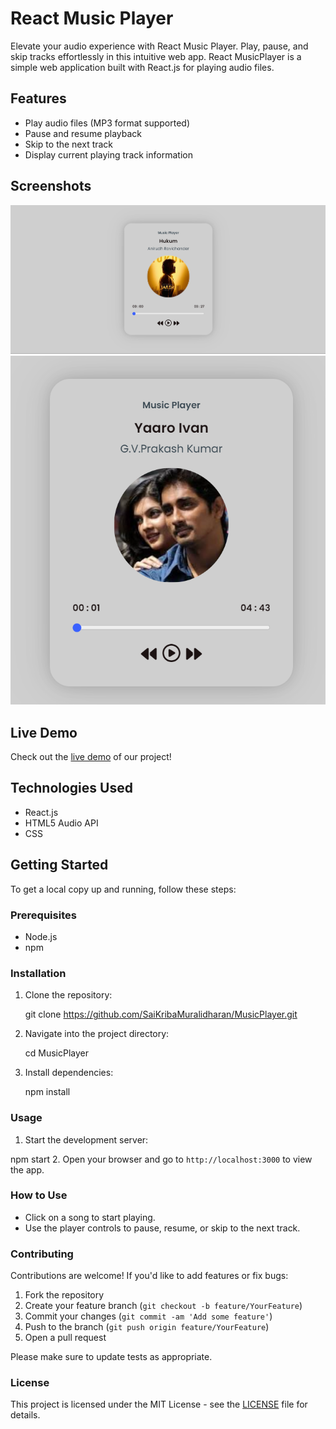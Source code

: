 # React Music Player

Elevate your audio experience with React Music Player. Play, pause, and skip tracks effortlessly in this intuitive web app. React MusicPlayer is a simple web application built with React.js for playing audio files.

## Features

- Play audio files (MP3 format supported)
- Pause and resume playback
- Skip to the next track
- Display current playing track information

## Screenshots

![Screenshot 1](public/Assets/Images/ScreenshotPlayer.png)
![Screenshot 2](public/Assets/Images/mini.png)


## Live Demo

Check out the [live demo](https://main--musicplayerreactnew.netlify.app/) of our project!


## Technologies Used

- React.js
- HTML5 Audio API
- CSS 

## Getting Started

To get a local copy up and running, follow these steps:

### Prerequisites

- Node.js
- npm

### Installation

1. Clone the repository:

   git clone https://github.com/SaiKribaMuralidharan/MusicPlayer.git

2. Navigate into the project directory:

   cd MusicPlayer


3. Install dependencies:

   npm install


### Usage


1. Start the development server:

npm start
2. Open your browser and go to `http://localhost:3000` to view the app.

### How to Use

- Click on a song to start playing.
- Use the player controls to pause, resume, or skip to the next track.

### Contributing

Contributions are welcome! If you'd like to add features or fix bugs:

1. Fork the repository
2. Create your feature branch (`git checkout -b feature/YourFeature`)
3. Commit your changes (`git commit -am 'Add some feature'`)
4. Push to the branch (`git push origin feature/YourFeature`)
5. Open a pull request

Please make sure to update tests as appropriate.

### License

This project is licensed under the MIT License - see the [LICENSE](LICENSE) file for details.



